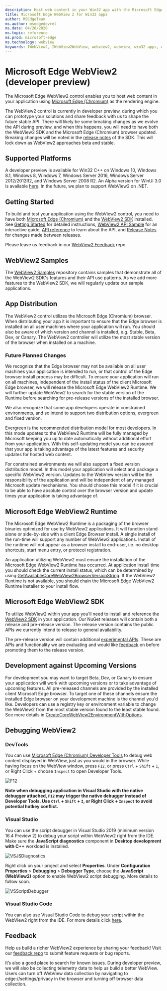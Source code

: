 ```yaml
---
description: Host web content in your Win32 app with the Microsoft Edge WebView 2 control
title: Microsoft Edge WebView 2 for Win32 apps
author: MSEdgeTeam
ms.author: msedgedevrel
ms.date: 04/20/2020
ms.topic: reference
ms.prod: microsoft-edge
ms.technology: webview
keywords: IWebView2, IWebView2WebView, webview2, webview, win32 apps, win32, edge, ICoreWebView2, ICoreWebView2Controller, browser control, edge html
---
```


# Microsoft Edge WebView2 (developer preview)

The Microsoft Edge WebView2 control enables you to host web content in your application using [Microsoft Edge (Chromium)](https://www.microsoftedgeinsider.com/) as the rendering engine.

The WebView2 control is currently in developer preview, during which you can prototype your solutions and share feedback with us to shape the future stable API. There will likely be some breaking changes as we evolve the API during preview, and when this happens, you will need to have both the WebView2 SDK and the Microsoft Edge (Chromium) browser updated. Breaking changes will be noted in the [release notes](webview2/releasenotes.md) of the SDK. This will lock down as WebView2 approaches beta and stable.

## Supported Platforms

A developer preview is available for Win32 C++ on Windows 10, Windows 8.1, Windows 8, Windows 7, Windows Server 2016, Windows Server 2012/2012R2, and Windows Server 2008 R2. An Alpha version for WinUI 3.0 is available [here](https://docs.microsoft.com/uwp/toolkits/winui3/). In the future, we plan to support WebView2 on .NET.  

## Getting Started

To build and test your application using the WebView2 control, you need to have both [Microsoft Edge (Chromium)](https://www.microsoftedgeinsider.com/download/) and the [WebView2 SDK](https://aka.ms/webviewnuget) installed. See [Getting Started](webview2/gettingstarted.md) for detailed instructions, [WebView2 API Sample](https://github.com/MicrosoftEdge/WebView2Samples/tree/master/WebView2APISample) for an interactive guide, [API reference](webview2/webview2-api-reference.md) to learn about the API, and [Release Notes](webview2/releasenotes.md) for changes made between releases.

Please leave us feedback in our [WebView2 Feedback](https://aka.ms/webviewfeedback) repo.

## WebView2 Samples

The [WebView2 Samples](https://github.com/MicrosoftEdge/WebView2Samples) repository contains samples that demonstrate all of the WebView2 SDK's features and their API use patterns. As we add more features to the WebView2 SDK, we will regularly update our sample applications.

## App Distribution

The WebView2 control utilizes the Microsoft Edge (Chromium) browser. When distributing your app it is important to ensure that the Edge browser is installed on all user machines where your application will run. You should also be aware of which version and channel is installed, e.g. Stable, Beta, Dev, or Canary. The WebView2 controller will utilize the most stable version of the browser when installed on a machine.

### Future Planned Changes

We recognize that the Edge browser may not be available on all user machines your application is intended to run, or that control of the Edge browser install process may be difficult. To ensure your application will run on all machines, independent of the install status of the client Microsoft Edge browser, we will release the Microsoft Edge WebView2 Runtime. We will further update WebView2 to search for the stable version of the Runtime before searching for pre-release versions of the installed browser.

We also recognize that some app developers operate in constrained environments, and so intend to support two distribution options, evergreen and fixed version.

Evergreen is the recommended distribution model for most developers. In this mode updates to the WebView2 Runtime will be fully managed by Microsoft keeping you up to date automatically without additional effort from your application. With this self-updating model you can be assured that your app is taking advantage of the latest features and security updates for hosted web content.

For constrained environments we will also support a fixed version distribution model. In this model your application will select and package a specific WebView2 version. Updates to the WebView version will be the responsibility of the application and will be independent of any managed Microsoft update mechanisms. You should choose this model if it is crucial to be able to have absolute control over the browser version and update times your application is taking advantage of.

## Microsoft Edge WebView2 Runtime

The Microsoft Edge WebView2 Runtime is a packaging of the browser binaries optimized for use by WebView2 applications. It will function stand alone or side-by-side with a client Edge Browser install. A single install of the run-time will support any number of WebView2 applications. Install of the runtime will not appear as a browser install to end-user, i.e. no desktop shortcuts, start menu entry, or protocol registration.

An application utilizing WebView2 must ensure the installation of the Microsoft Edge WebView2 Runtime has occurred. At application install time you should check the current install status, which can be determined by using [GetAvailableCoreWebView2BrowserVersionString](webview2/reference/win32/0-9-488/webview2-idl.md#getavailablecorewebview2browserversionstring). If the WebView2 Runtime is not available, you should chain the Microsoft Edge WebView2 Runtime Installer to your install flow.

## Microsoft Edge WebView2 SDK

To utilize WebView2 within your app you'll need to install and reference the [WebView2 SDK](https://aka.ms/webviewnuget) in your application. Our NuGet releases will contain both a release and pre-release version. The release version contains the public APIs we currently intend to release to general availability.

The pre-release version will contain additional [experimental APIs](webview2/reference/win32/0-9-488-reference-webview2.md#experimental). These are APIs and functionality we are evaluating and would like [feedback](https://aka.ms/webviewfeedback) on before promoting them to the release version.

## Development against Upcoming Versions

For development you may want to target Beta, Dev, or Canary to ensure your application will work with upcoming versions or to take advantage of upcoming features. All pre-released channels are provided by the installed client Microsoft Edge browser. To target one of these channels ensure the installed Edge browser on your development machine is the channel you'd like. Developers can use a registry key or environment variable to change the WebView2 from the most stable version found to the least stable found. See more details in [CreateCoreWebView2EnvironmentWithOptions](webview2/reference/win32/0-9-488/webview2-idl.md#createcorewebview2environmentwithoptions).

## Debugging WebView2

### DevTools

You can use [Microsoft Edge (Chromium) Developer Tools](https://docs.microsoft.com/microsoft-edge/devtools-guide-chromium) to debug web content displayed in WebView, just as you would in the browser. While having focus on the WebView window, press `F12`, or press `Ctrl` + `Shift` + `I`, or Right Click + choose `Inspect` to open Developer Tools.

![F12](webview2/media/F12.PNG)

**Note when debugging application in Visual Studio with the native debugger attached, `F12` may trigger the native debugger instead of Developer Tools. Use `Ctrl` + `Shift` + `I`, or Right Click + `Inspect` to avoid potential hotkey conflict.**

### Visual Studio

You can use the script debugger in Visual Studio 2019 (minimum version 16.4 Preview 2) to debug your script within WebView2 right from the IDE. Make sure the **JavaScript diagnostics** component in **Desktop development with C++** workload is installed.

![VSJSDiagnostics](webview2/media/vs-js-diagnostics.jpg)

Right click on your project and select **Properties**. Under **Configuration Properties** > **Debugging** > **Debugger Type**,  choose the **JavaScript (WebView2)** option to enable WebView2 script debugging. More details to follow soon.

![VSScriptDebugger](webview2/media/vs-script-debugger.jpg)

### Visual Studio Code

You can also use Visual Studio Code to debug your script within the WebView2 right from the IDE. For more details click [here](https://github.com/microsoft/vscode-edge-debug2/blob/master/README.md#microsoft-edge-chromium-webview-applications).

## Feedback

Help us build a richer WebView2 experience by sharing your feedback! Visit our [feedback repo](https://aka.ms/webviewfeedback) to submit feature requests or bug reports.

It’s also a good place to search for known issues.
During developer preview, we will also be collecting telemetry data to help us build a better WebView. Users can turn off WebView data collection by navigating to edge://settings/privacy in the browser and turning off browser data collection.
